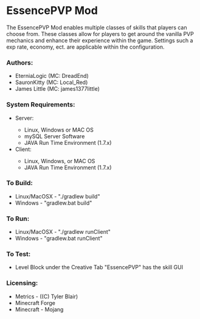 <h1>EssencePVP Mod</h1>
  The EssencePVP Mod enables multiple classes of skills  that players can choose from. These classes allow for players to get around the vanilla PVP mechanics and enhance their experience within the game. Settings such a exp rate, economy, ect. are applicable within the configuration.
<h3>Authors:</h3><ul>
	<li>EterniaLogic (MC: DreadEnd)</li>
	<li>SauronKitty (MC: Local_Red)</li>
	<li>James Little (MC: james1377little)</li>
</ul>
<h3>System Requirements:</h3><ul>
	<li>Server:</li>
	<ul>
		<li>Linux, Windows or MAC OS</li>
		<li>mySQL Server Software</li>
		<li>JAVA Run Time Environment (1.7.x)</li>
	</ul>
	<li>Client:</li>
	<ul>
		<li>Linux, Windows, or MAC OS</li>
		<li>JAVA Run Time Environment (1.7.x)</li>
	</ul>
</ul>
<h3>To Build:</h3><ul>
	<li>Linux/MacOSX - "./gradlew build"</li>
	<li>Windows - "gradlew.bat build"</li>
</ul>
<h3>To Run:</h3><ul>
	<li>Linux/MacOSX - "./gradlew runClient"</li>
	<li>Windows - "gradlew.bat runClient"</li>
</ul>
<h3>To Test:</h3><ul>
	<li>Level Block under the Creative Tab "EssencePVP" has the skill GUI</li>
</ul>
<h3>Licensing:</h3><ul>
	<li>Metrics - ((C) Tyler Blair)</li>
	<li>Minecraft Forge</li>
	<li>Minecraft - Mojang</li>
</ul>